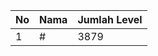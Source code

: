 | No | Nama            | Jumlah Level |
|----|-----------------|--------------|
| 1  | #    |    3879        |
